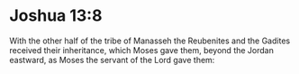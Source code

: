 # Joshua 13:8

With the other half of the tribe of Manasseh the Reubenites and the Gadites received their inheritance, which Moses gave them, beyond the Jordan eastward, as Moses the servant of the Lord gave them:
